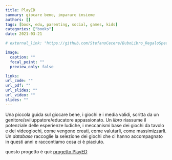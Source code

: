 ```yaml
---
title: PlayED
summary: giocare bene, imparare insieme
authors: []
tags: [book, edu, parenting, social, games, kids]
categories: ["books"]
date: 2021-03-21

# external_link: "https://github.com/StefanoCecere/BuboLibro_RegaloSpeciale"

image:
  caption: ""
  focal_point: ""
  preview_only: false

links:
url_code: ""
url_pdf: ""
url_slides: ""
url_video: ""
slides: ""
---
```


Una piccola guida sul giocare bene, i giochi e i media validi, scritta da un genitore/sviluppatore/educatore appassionato.
Un _libro_ riassume il potenziale delle esperienze ludiche, i meccanismi base dei giochi da tavolo e dei videogiochi, come vengono creati, come valutarli, come massimizzarli.    
Un _database_ raccoglie la selezione dei giochi che ci hanno accompagnato in questi anni e raccontiamo cosa ci è piaciuto.  

questo progetto è qui: [progetto PlayED](/played)
